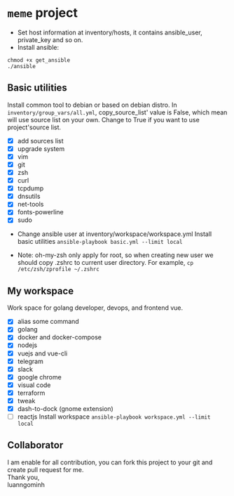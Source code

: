 # `meme` project
* Set host information at inventory/hosts, it contains ansible_user, private_key and so on.
* Install ansible: 
```shell
chmod +x get_ansible
./ansible
```
## Basic utilities

Install common tool to debian or based on debian distro.
In `inventory/group_vars/all.yml`, copy_source_list' value is False, which mean will use source list on your own. Change to True if you want to use project'source list.
- [x] add sources list
- [x] upgrade system 
- [x] vim
- [x] git
- [x] zsh
- [x] curl
- [x] tcpdump
- [x] dnsutils
- [x] net-tools
- [x] fonts-powerline
- [x] sudo

* Change ansible user at inventory/workspace/workspace.yml
Install basic utilities
`ansible-playbook basic.yml --limit local`

* Note: oh-my-zsh only apply for root, so when creating new user we should copy .zshrc to current user directory. For example, `cp /etc/zsh/zprofile ~/.zshrc`
## My workspace
Work space for golang developer, devops, and frontend vue.
- [x] alias some command
- [x] golang
- [x] docker and docker-compose
- [x] nodejs
- [x] vuejs and vue-cli
- [x] telegram
- [x] slack
- [x] google chrome
- [x] visual code
- [x] terraform
- [x] tweak
- [x] dash-to-dock (gnome extension)
- [ ] reactjs
Install workspace
`ansible-playbook workspace.yml --limit local`
## Collaborator
I am enable for all contribution, you can fork this project to your git and create pull request for me.
<br>Thank you,
<br>luanngominh